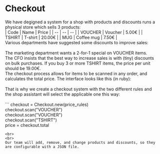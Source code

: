 # Checkout<br>
We have degigned a system for a shop with products and discounts
runs a physical store which sells 3 products:
<br>
| Code | Name | Price |
| -- | -- | -- |
| VOUCHER | Voucher     | 5.00€  |
| TSHIRT  | T-shirt     | 20.00€ |
| MUG     | Coffee mug  | 7.50€  |
<br>
Various departments have suggested some discounts to improve sales:<br>
<br>
The marketing department wants a 2-for-1 special on VOUCHER items.<br>
The CFO insists that the best way to increase sales is with (tiny) discounts on bulk purchases. If you buy 3 or more TSHIRT items, the price per unit should be 19.00€.<br>
The checkout process allows for items to be scanned in any order, and calculates the total price. The interface looks like this (in ruby):<br>
<br>
That is why we create a checkout system with the two different rules and the shop assistant will select the applicable one this way:<br>
<br>```
    checkout = Checkout.new(price_rules)<br>
    checkout.scan("VOUCHER")<br>
    checkout.scan("VOUCHER")<br>
    checkout.scan("TSHIRT")<br>
    price = checkout.total<br>
```
<br>
<br>
Our team will add, remove, and change products and discounts, so they are configurable with a JSON file.
